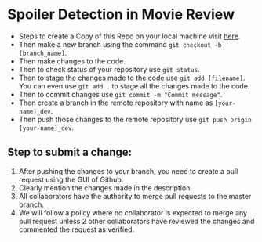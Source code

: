 # Spoiler Detection in Movie Review

* Steps to create a Copy of this Repo on your local machine visit [here](https://docs.github.com/en/enterprise/2.13/user/articles/cloning-a-repository).
* Then make a new branch using the command `git checkout -b [branch_name]`.
* Then make changes to the code.
* Then to check status of your repository use `git status`.
* Then to stage the changes made to the code use `git add [filename]`. You can even use 
`git add .` to stage all the changes made to the code.
* Then to commit changes use `git commit -m "Commit message"`.
* Then create a branch in the remote repository with name as `[your-name]_dev`. 
* Then push those changes to the remote repository use `git push origin [your-name]_dev`.

## Step to submit a change:
1. After pushing the changes to your branch, you need to create a pull request using the GUI of Github.
2. Clearly mention the changes made in the description. 
3. All collaborators have the authority to merge pull requests to the master branch.
4. We will follow a policy where no collaborator is expected to merge any pull request unless 2 other collaborators have reviewed the changes and commented the request as verified.
